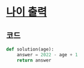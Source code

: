 # [나이 출력](https://school.programmers.co.kr/learn/courses/30/lessons/120820)

## 코드
```python
def solution(age):
    answer = 2022 - age + 1
    return answer
```
